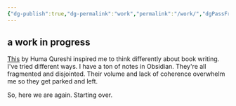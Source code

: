 ```yaml
---
{"dg-publish":true,"dg-permalink":"work","permalink":"/work/","dgPassFrontmatter":true,"created":"","updated":""}
---
```



## a work in progress

[This](https://www.instagram.com/reel/CpvTI8zo_Kg/?igshid=YmRhY2Q4MGU=) by Huma Qureshi inspired me to think differently about book writing. I've tried different ways. I have a ton of notes in Obsidian. They're all fragmented and disjointed. Their volume and lack of coherence overwhelm me so they get parked and left.

So, here we are again. Starting over. 

